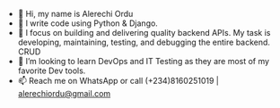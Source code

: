 - 👋 Hi, my name is Alerechi Ordu
- 👀 I write code using Python & Django.
- 🌱  I focus on building and delivering quality backend APIs. My task is
developing, maintaining, testing, and debugging the entire backend. CRUD
- 💞️ I’m looking to learn DevOps and IT Testing as they are most of my favorite Dev tools.
- 📫 Reach me on WhatsApp or call (+234)8160251019 | alerechiordu@gmail.com


